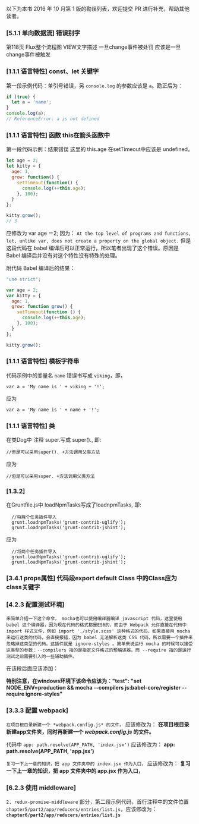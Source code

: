 以下为本书 2016 年 10 月第 1 版的勘误列表，欢迎提交 PR 进行补充，帮助其他读者。

### [5.1.1 单向数据流] 错误别字
第118页 Flux整个流程图 VIEW文字描述 一旦change事件被处罚 应该是一旦change事件被触发


### [1.1.1 语言特性] const、let 关键字

第一段示例代码：单引号错误，另 `console.log` 的参数应该是 `a`。勘正后为：

```javascript
if (true) {
  let a = 'name';
}
console.log(a);
// ReferenceError: a is not defined
```


### [1.1.1 语言特性] 函数 this在箭头函数中

第一段代码示例：结果错误 这里的 this.age 在setTimeout中应该是 undefined。

```javascript
let age = 2;
let kitty = {
  age: 1,
  grow: function() {
    setTimeout(function() {
      console.log(++this.age);
    }, 100);
  }
};

kitty.grow();
// 3

```
应修改为 var age ＝2;
因为：
`At the top level of programs and functions, let, unlike var, does not create a property on the global object.`
但是这段代码在 babel 编译后可以正常运行，所以笔者出现了这个错误。原因是 Babel 编译后并没有对这个特性没有特殊的处理。

附代码 Babel 编译后的结果：

```javascript
"use strict";

var age = 2;
var kitty = {
  age: 1,
  grow: function grow() {
    setTimeout(function () {
      console.log(++this.age);
    }, 100);
  }
};

kitty.grow();
```
### [1.1.1 语言特性] 模板字符串

代码示例中的变量名 `name` 错误书写成 `viking`，即，

```
var a = 'My name is ' + viking + '!';
```

应为

```
var a = 'My name is ' + name + '!';
```

### [1.1.1 语言特性] 类
在类Dog中 注释 super.写成 super()., 即: 
```
//但是可以采用super(). +方法调用父类方法
```
应为
```
//但是可以采用super. +方法调用父类方法
```


### [1.3.2]
在Gruntfile.js中 loadNpmTasks写成了loadnpmTasks, 即:
```
  //将两个任务插件导入
  grunt.loadnpmTasks('grunt-contrib-uglify');
  grunt.loadnpmTasks('grunt-contrib-jshint');
```
应为
```
  //将两个任务插件导入
  grunt.loadNpmTasks('grunt-contrib-uglify');
  grunt.loadNpmTasks('grunt-contrib-jshint');
```
### [3.4.1 props属性] 代码段export default Class 中的Class应为 class关键字


### [4.2.3 配置测试环境]

`来简单介绍一下这个命令， mocha也可以使用编译器编译 javascript 代码，这里使用 babel 这个编译器，因为现在代码的格式都是ES6的，而由于 Webpack 允许直接在代码中 import 样式文件，例如 import './style.scss' 这种格式的代码，如果直接用 mocha 来运行这类的代码，会直接报错，因为 babel 无法解析这类 CSS 代码，所以需要一个插件来忽略掉这类型的代码。这插件就是 ignore-styles 。简单来说运行 mocha 的时候可以接受这类型的参数：--compilers 指的是指定文件格式的预编译器，而 --require 指的是运行测试之前需要引入的一些辅助插件。`

在该段后面应该添加：

**特别注意，在windows环境下该命令应该为："test": "set NODE_ENV=production && mocha --compilers js:babel-core/register --require ignore-styles"**


### [3.3.3 配置 webpack]

`在项目根目录新建一个 *webpack.config.js* 的文件。` 应该修改为： **在项目根目录新建app文件夹，同时再新建一个 *webpack.config.js* 的文件。**

代码中 `app: path.resolve(APP_PATH, 'index.jsx')` 应该修改为： **app: path.resolve(APP_PATH, 'app.jsx')**

`复习一下上一章的知识，把 app 文件夹中的 index.jsx 作为入口，` 应该修改为： **复习一下上一章的知识，把 app 文件夹中的 app.jsx 作为入口，**

### [6.2.3 使用 middleware]

`2. redux-promise-middleware` 部分，第二段示例代码，首行注释中的文件位置 `chapter5/part2/app/reducers/entries/list.js`，应该修改为： **`chapter6/part2/app/reducers/entries/list.js`**
